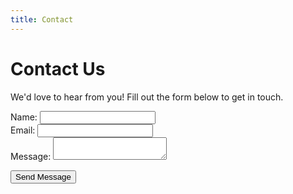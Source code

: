 ```yaml
---
title: Contact
---
```


# Contact Us

We'd love to hear from you! Fill out the form below to get in touch.

<form action="#" method="post">
  <div>
    <label for="name">Name:</label>
    <input type="text" id="name" name="name" required>
  </div>

  <div>
    <label for="email">Email:</label>
    <input type="email" id="email" name="email" required>
  </div>

  <div>
    <label for="message">Message:</label>
    <textarea id="message" name="message" required></textarea>
  </div>

  <button type="submit">Send Message</button>
</form>
